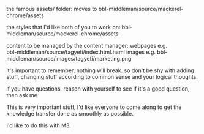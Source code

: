 the famous assets/ folder:
	moves to bbl-middleman/source/mackerel-chrome/assets

the styles that I'd like both of you to work on:
	bbl-middleman/source/mackerel-chrome/assets

content to be managed by the content manager:
	webpages
		e.g. 	
			bbl-middleman/source/tagyeti/index.html.haml
	images
		e.g.
			bbl-middleman/source/images/tagyeti/marketing.png


it's important to remember, nothing will break. so don't be shy with adding stuff, changing stuff according to common sense and your logical thoughts.

if you have questions, reason with yourself to see if it's a good question, then ask me.

This is very important stuff, I'd like everyone to come along to get the knowledge transfer done as smoothly as possible.

I'd like to do this with M3.

